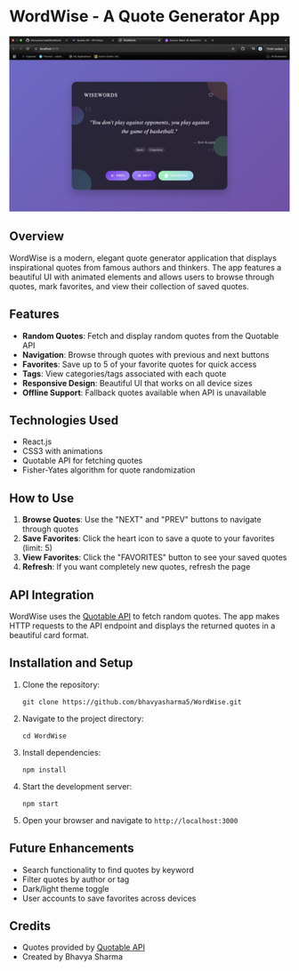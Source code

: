 # WordWise - A Quote Generator App

![WordWise App Screenshot](./screenshot.png)

## Overview

WordWise is a modern, elegant quote generator application that displays inspirational quotes from famous authors and thinkers. The app features a beautiful UI with animated elements and allows users to browse through quotes, mark favorites, and view their collection of saved quotes.

## Features

- **Random Quotes**: Fetch and display random quotes from the Quotable API
- **Navigation**: Browse through quotes with previous and next buttons
- **Favorites**: Save up to 5 of your favorite quotes for quick access
- **Tags**: View categories/tags associated with each quote
- **Responsive Design**: Beautiful UI that works on all device sizes
- **Offline Support**: Fallback quotes available when API is unavailable

## Technologies Used

- React.js
- CSS3 with animations
- Quotable API for fetching quotes
- Fisher-Yates algorithm for quote randomization

## How to Use

1. **Browse Quotes**: Use the "NEXT" and "PREV" buttons to navigate through quotes
2. **Save Favorites**: Click the heart icon to save a quote to your favorites (limit: 5)
3. **View Favorites**: Click the "FAVORITES" button to see your saved quotes
4. **Refresh**: If you want completely new quotes, refresh the page

## API Integration

WordWise uses the [Quotable API](https://github.com/lukePeavey/quotable) to fetch random quotes. The app makes HTTP requests to the API endpoint and displays the returned quotes in a beautiful card format.

## Installation and Setup

1. Clone the repository:
   ```
   git clone https://github.com/bhavyasharma5/WordWise.git
   ```

2. Navigate to the project directory:
   ```
   cd WordWise
   ```

3. Install dependencies:
   ```
   npm install
   ```

4. Start the development server:
   ```
   npm start
   ```

5. Open your browser and navigate to `http://localhost:3000`

## Future Enhancements

- Search functionality to find quotes by keyword
- Filter quotes by author or tag
- Dark/light theme toggle
- User accounts to save favorites across devices

## Credits

- Quotes provided by [Quotable API](https://github.com/lukePeavey/quotable)
- Created by Bhavya Sharma

